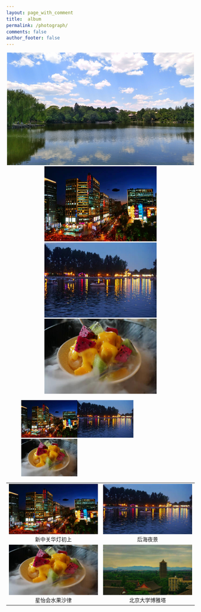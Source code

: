 ```yaml
---
layout: page_with_comment
title:  album
permalink: /photograph/
comments: false
author_footer: false
---
```


<div align="center">
<img src="/images/20180702-01.jpg" height="300px" width = "500px" title="Logo" alt="图片说明">
</div>
<div align="center">
<img src="/images/20190902-01.jpg" height="200px" width = "300px" alt="图片说明"><img src="/images/20190902-02.jpg" height="200px" width = "300px" alt="图片说明"><img src="/images/20190902-03.jpg" height="200px" width = "300px" alt="图片说明">
</div>


<figure class="third">
    <img src="/images/20190902-01.jpg" height="100px" width = "150px" alt="图片说明"><img src="/images/20190902-02.jpg" height="100px" width = "150px" alt="图片说明"><img src="/images/20190902-03.jpg" height="100px" width = "150px" alt="图片说明">
</figure>

<table>
    <tr>
        <td><center><img src="/images/20190902-01.jpg" >新中关华灯初上</center></td>
        <td><center><img src="/images/20190902-02.jpg" >后海夜景</center></td>
    </tr>
    <tr>
        <td><center><img src="/images/20190902-03.jpg" >星怡会水果沙律</center></td>
        <td><center><img src="/images/20190902-04.jpg" >北京大学博雅塔</center></td>
    </tr>
</table>
